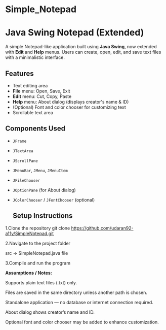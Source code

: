 # Simple_Notepad


# Java Swing Notepad (Extended)

A simple Notepad-like application built using **Java Swing**, now extended with **Edit** and **Help** menus. Users can create, open, edit, and save text files with a minimalistic interface.  

## Features
- Text editing area  
- **File** menu: Open, Save, Exit  
- **Edit** menu: Cut, Copy, Paste  
- **Help** menu: About dialog (displays creator's name & ID)  
- (Optional) Font and color chooser for customizing text  
- Scrollable text area

 ## Components Used
- `JFrame`  
- `JTextArea`  
- `JScrollPane`  
- `JMenuBar`, `JMenu`, `JMenuItem`  
- `JFileChooser`  
- `JOptionPane` (for About dialog)  
- `JColorChooser` / `JFontChooser` (optional)

  ## Setup Instructions
1.Clone the repository
   git clone https://github.com/udaran92-a11y/SimpleNotepad.git


2.Navigate to the project folder
   
   src ->  SimpleNotepad.java file
 

3.Compile and run the program


**Assumptions / Notes:**

   Supports plain text files (.txt) only.

   Files are saved in the same directory unless another path is chosen.

   Standalone application — no database or internet connection required.

   About dialog shows creator’s name and ID.

   Optional font and color chooser may be added to enhance customization.
